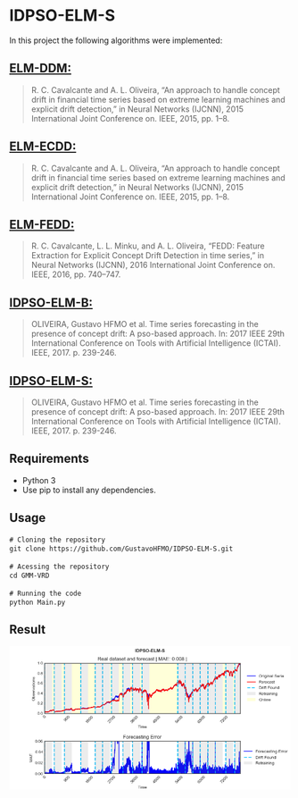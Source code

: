 # IDPSO-ELM-S

In this project the following algorithms were implemented:

## [ELM-DDM:](https://github.com/GustavoHFMO/IDPSO-ELM-S/blob/master/algoritmos_online/ELM_DDM.py)
> R. C. Cavalcante and A. L. Oliveira, “An approach to handle concept drift in financial time series based on extreme learning machines and explicit drift detection,” in Neural Networks (IJCNN), 2015 International Joint Conference on. IEEE, 2015, pp. 1–8.

## [ELM-ECDD:](https://github.com/GustavoHFMO/IDPSO-ELM-S/blob/master/algoritmos_online/ELM_ECDD.py)
> R. C. Cavalcante and A. L. Oliveira, “An approach to handle concept drift in financial time series based on extreme learning machines and explicit drift detection,” in Neural Networks (IJCNN), 2015 International Joint Conference on. IEEE, 2015, pp. 1–8.

## [ELM-FEDD:](https://github.com/GustavoHFMO/IDPSO-ELM-S/blob/master/algoritmos_online/ELM_FEDD.py)
> R. C. Cavalcante, L. L. Minku, and A. L. Oliveira, “FEDD: Feature Extraction for Explicit Concept Drift Detection in time series,” in Neural Networks (IJCNN), 2016 International Joint Conference on. IEEE, 2016, pp. 740–747.

## [IDPSO-ELM-B:](https://github.com/GustavoHFMO/IDPSO-ELM-S/blob/master/algoritmos_online/IDPSO_ELM_B.py)
> OLIVEIRA, Gustavo HFMO et al. Time series forecasting in the presence of concept drift: A pso-based approach. In: 2017 IEEE 29th International Conference on Tools with Artificial Intelligence (ICTAI). IEEE, 2017. p. 239-246.

## [IDPSO-ELM-S:](https://github.com/GustavoHFMO/IDPSO-ELM-S/blob/master/algoritmos_online/IDPSO_ELM_S.py)
> OLIVEIRA, Gustavo HFMO et al. Time series forecasting in the presence of concept drift: A pso-based approach. In: 2017 IEEE 29th International Conference on Tools with Artificial Intelligence (ICTAI). IEEE, 2017. p. 239-246.

## Requirements
* Python 3 
* Use pip to install any dependencies.

## Usage
```
# Cloning the repository
git clone https://github.com/GustavoHFMO/IDPSO-ELM-S.git

# Acessing the repository
cd GMM-VRD

# Running the code
python Main.py
```

## Result
![](https://github.com/GustavoHFMO/IDPSO-ELM-S/blob/master/images/idpso_elm_s_execution.png)
